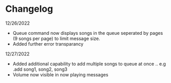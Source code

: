 # Changelog
12/26/2022
  - Queue command now displays songs in the queue seperated by pages (9 songs per page) to limit message size.
  - Added further error transparancy

12/27/2022
  - Added additional capability to add multiple songs to queue at once .. e.g .add song1, song2, song3
  - Volume now visible in now playing messages

